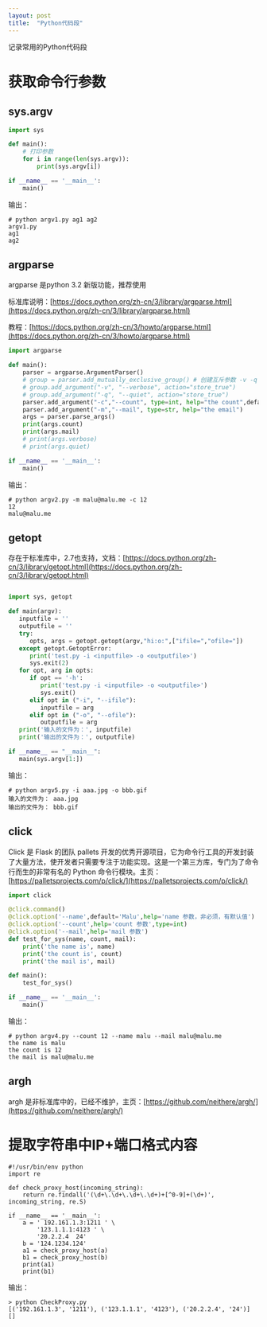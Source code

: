 ```yaml
---
layout: post
title:  "Python代码段"
---
```


记录常用的Python代码段

# 获取命令行参数

## sys.argv

```python
import sys

def main():
    # 打印参数
    for i in range(len(sys.argv)):
        print(sys.argv[i])

if __name__ == '__main__':
    main()
```

输出：

```
# python argv1.py ag1 ag2
argv1.py
ag1
ag2
```

## argparse

argparse 是python 3.2 新版功能，推荐使用

标准库说明：[https://docs.python.org/zh-cn/3/library/argparse.html](https://docs.python.org/zh-cn/3/library/argparse.html)

教程：[https://docs.python.org/zh-cn/3/howto/argparse.html](https://docs.python.org/zh-cn/3/howto/argparse.html)

```python
import argparse

def main():
    parser = argparse.ArgumentParser()
    # group = parser.add_mutually_exclusive_group() # 创建互斥参数 -v -q 只能选其一
    # group.add_argument("-v", "--verbose", action="store_true")
    # group.add_argument("-q", "--quiet", action="store_true")
    parser.add_argument("-c","--count", type=int, help="the count",default=0)
    parser.add_argument("-m","--mail", type=str, help="the email")
    args = parser.parse_args()
    print(args.count)
    print(args.mail)
    # print(args.verbose)
    # print(args.quiet)

if __name__ == '__main__':
    main()
```

输出：

```
# python argv2.py -m malu@malu.me -c 12
12
malu@malu.me
```

## getopt

存在于标准库中，2.7也支持，文档：[https://docs.python.org/zh-cn/3/library/getopt.html](https://docs.python.org/zh-cn/3/library/getopt.html)

```python

import sys, getopt

def main(argv):
   inputfile = ''
   outputfile = ''
   try:
      opts, args = getopt.getopt(argv,"hi:o:",["ifile=","ofile="])
   except getopt.GetoptError:
      print('test.py -i <inputfile> -o <outputfile>')
      sys.exit(2)
   for opt, arg in opts:
      if opt == '-h':
         print('test.py -i <inputfile> -o <outputfile>')
         sys.exit()
      elif opt in ("-i", "--ifile"):
         inputfile = arg
      elif opt in ("-o", "--ofile"):
         outputfile = arg
   print('输入的文件为：', inputfile)
   print('输出的文件为：', outputfile)

if __name__ == "__main__":
   main(sys.argv[1:])
```

输出：

```
# python argv5.py -i aaa.jpg -o bbb.gif
输入的文件为： aaa.jpg
输出的文件为： bbb.gif
```



## click 

Click 是 Flask 的团队 pallets 开发的优秀开源项目，它为命令行工具的开发封装了大量方法，使开发者只需要专注于功能实现。这是一个第三方库，专门为了命令行而生的非常有名的 Python 命令行模块。主页：[https://palletsprojects.com/p/click/](https://palletsprojects.com/p/click/)

```python
import click

@click.command()
@click.option('--name',default='Malu',help='name 参数，非必须，有默认值')
@click.option('--count',help='count 参数',type=int)
@click.option('--mail',help='mail 参数')
def test_for_sys(name, count, mail):
    print('the name is', name)
    print('the count is', count)
    print('the mail is', mail)

def main():
    test_for_sys()

if __name__ == '__main__':
    main()
```

输出：

```
# python argv4.py --count 12 --name malu --mail malu@malu.me
the name is malu
the count is 12
the mail is malu@malu.me
```

## argh 

argh 是非标准库中的，已经不维护，主页：[https://github.com/neithere/argh/](https://github.com/neithere/argh/)



# 提取字符串中IP+端口格式内容

	#!/usr/bin/env python
	import re
	
	def check_proxy_host(incoming_string):
	    return re.findall('(\d+\.\d+\.\d+\.\d+)+[^0-9]+(\d+)', incoming_string, re.S)
	
	if __name__ == '__main__':
	    a = ' 192.161.1.3:1211 ' \
	        '123.1.1.1:4123 ' \
	        '20.2.2.4  24'
	    b = '124.1234.124'
	    a1 = check_proxy_host(a)
	    b1 = check_proxy_host(b)
	    print(a1)
	    print(b1)

输出：

	> python CheckProxy.py
	[('192.161.1.3', '1211'), ('123.1.1.1', '4123'), ('20.2.2.4', '24')]
	[]






